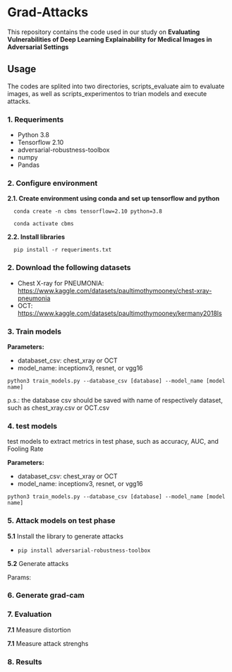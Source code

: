# Grad-Attacks

This repository contains the code used in our study on **Evaluating Vulnerabilities of Deep Learning Explainability for
Medical Images in Adversarial Settings**


## Usage

The codes are splited into two directories, scripts_evaluate aim to evaluate images, as well as scripts_experimentos to trian models and execute attacks.

### 1. Requeriments

- Python 3.8
- Tensorflow 2.10
- adversarial-robustness-toolbox
- numpy
- Pandas

### 2. Configure environment

**2.1. Create environment using conda and set up tensorflow and python** 
```shell
  conda create -n cbms tensorflow=2.10 python=3.8
```
```shell
  conda activate cbms
```

**2.2. Install libraries**

```shell
  pip install -r requeriments.txt
```

### 2. Download the following datasets

- Chest X-ray for PNEUMONIA: https://www.kaggle.com/datasets/paultimothymooney/chest-xray-pneumonia
- OCT: https://www.kaggle.com/datasets/paultimothymooney/kermany2018ls

### 3. Train models

**Parameters:** 
  - databaset_csv: chest_xray or OCT
  - model_name: inceptionv3, resnet, or vgg16

```shell
python3 train_models.py --database_csv [database] --model_name [model name]
```
p.s.: the database csv should be saved with name of respectively dataset, such as chest_xray.csv or OCT.csv

### 4. test models

test models to extract metrics in test phase, such as accuracy, AUC, and Fooling Rate

**Parameters:** 
  - databaset_csv: chest_xray or OCT
  - model_name: inceptionv3, resnet, or vgg16

```shell
python3 train_models.py --database_csv [database] --model_name [model name]
```

### 5. Attack models on test phase

**5.1** Install the library to generate attacks
- ```pip install adversarial-robustness-toolbox ```

**5.2** Generate attacks

Params:

### 6. Generate grad-cam



### 7. Evaluation

**7.1** Measure distortion

**7.1** Measure attack strenghs

### 8. Results
